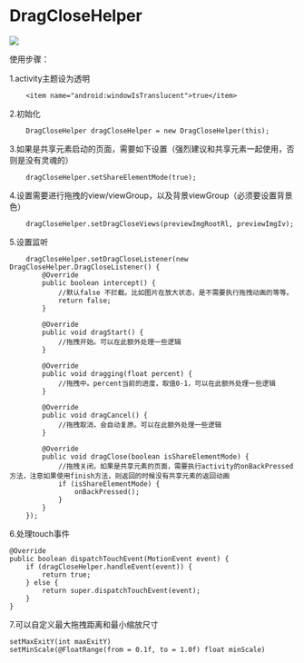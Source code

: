# DragCloseHelper

[![](https://jitpack.io/v/bauer-bao/dragclosehelper.svg)](https://jitpack.io/#bauer-bao/dragclosehelper)

使用步骤：

1.activity主题设为透明

        <item name="android:windowIsTranslucent">true</item>
2.初始化

        DragCloseHelper dragCloseHelper = new DragCloseHelper(this);
3.如果是共享元素启动的页面，需要如下设置（强烈建议和共享元素一起使用，否则是没有灵魂的）

        dragCloseHelper.setShareElementMode(true);
4.设置需要进行拖拽的view/viewGroup，以及背景viewGroup（必须要设置背景色）

        dragCloseHelper.setDragCloseViews(previewImgRootRl, previewImgIv);
5.设置监听

        dragCloseHelper.setDragCloseListener(new DragCloseHelper.DragCloseListener() {
            @Override
            public boolean intercept() {
                //默认false 不拦截。比如图片在放大状态，是不需要执行拖拽动画的等等。
                return false;
            }

            @Override
            public void dragStart() {
                //拖拽开始。可以在此额外处理一些逻辑
            }

            @Override
            public void dragging(float percent) {
                //拖拽中。percent当前的进度，取值0-1，可以在此额外处理一些逻辑
            }

            @Override
            public void dragCancel() {
                //拖拽取消，会自动复原。可以在此额外处理一些逻辑
            }

            @Override
            public void dragClose(boolean isShareElementMode) {
                //拖拽关闭，如果是共享元素的页面，需要执行activity的onBackPressed方法，注意如果使用finish方法，则返回的时候没有共享元素的返回动画
                if (isShareElementMode) {
                    onBackPressed();
                }
            }
        });
6.处理touch事件

    @Override
    public boolean dispatchTouchEvent(MotionEvent event) {
        if (dragCloseHelper.handleEvent(event)) {
            return true;
        } else {
            return super.dispatchTouchEvent(event);
        }
    }
7.可以自定义最大拖拽距离和最小缩放尺寸

    setMaxExitY(int maxExitY)
    setMinScale(@FloatRange(from = 0.1f, to = 1.0f) float minScale)